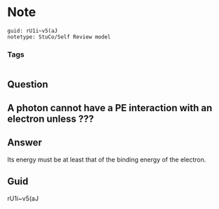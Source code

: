 # Note
```
guid: rU1i~v5(aJ
notetype: StuCo/Self Review model
```

### Tags
```
```

## Question
<h2>A photon cannot have a PE interaction with an electron unless ???</h2>

## Answer
<section>
<p>Its energy must be at least that of the binding energy of the electron.</p>

</section>

## Guid
rU1i~v5(aJ
